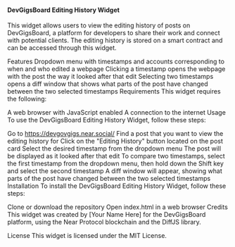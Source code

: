 #### DevGigsBoard Editing History Widget

This widget allows users to view the editing history of posts on DevGigsBoard, a platform for developers to share their work and connect with potential clients. The editing history is stored on a smart contract and can be accessed through this widget.

Features
Dropdown menu with timestamps and accounts corresponding to when and who edited a webpage
Clicking a timestamp opens the webpage with the post the way it looked after that edit
Selecting two timestamps opens a diff window that shows what parts of the post have changed between the two selected timestamps
Requirements
This widget requires the following:

A web browser with JavaScript enabled
A connection to the internet
Usage
To use the DevGigsBoard Editing History Widget, follow these steps:

Go to https://devgovgigs.near.social/
Find a post that you want to view the editing history for
Click on the "Editing History" button located on the post card
Select the desired timestamp from the dropdown menu
The post will be displayed as it looked after that edit
To compare two timestamps, select the first timestamp from the dropdown menu, then hold down the Shift key and select the second timestamp
A diff window will appear, showing what parts of the post have changed between the two selected timestamps
Installation
To install the DevGigsBoard Editing History Widget, follow these steps:

Clone or download the repository
Open index.html in a web browser
Credits
This widget was created by [Your Name Here] for the DevGigsBoard platform, using the Near Protocol blockchain and the DiffJS library.

License
This widget is licensed under the MIT License.

